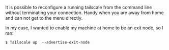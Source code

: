 It is possible to reconfigure a running tailscale from the command line
without terminating your connection.  Handy when you are away from home
and can not get to the menu directly.

In my case, I wanted to enable my machine at home to be an exit node,
so I ran:

```
$ Tailscale up  --advertise-exit-node
```
